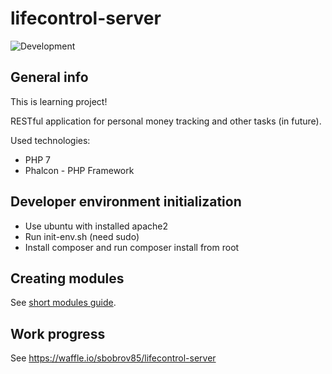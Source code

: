 # lifecontrol-server

![Development](https://img.shields.io/badge/status-development-yellow.svg)

## General info

This is learning project!

RESTful application for personal money tracking and other tasks (in future).

Used technologies:

* PHP 7
* Phalcon - PHP Framework

## Developer environment initialization

* Use ubuntu with installed apache2
* Run init-env.sh (need sudo)
* Install composer and run composer install from root

## Creating modules

See [short modules guide](modules/README.md).


## Work progress

See https://waffle.io/sbobrov85/lifecontrol-server
